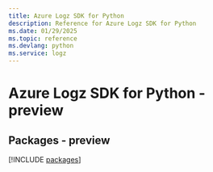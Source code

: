 ```yaml
---
title: Azure Logz SDK for Python
description: Reference for Azure Logz SDK for Python
ms.date: 01/29/2025
ms.topic: reference
ms.devlang: python
ms.service: logz
---
```

# Azure Logz SDK for Python - preview
## Packages - preview
[!INCLUDE [packages](logz-index.md)]